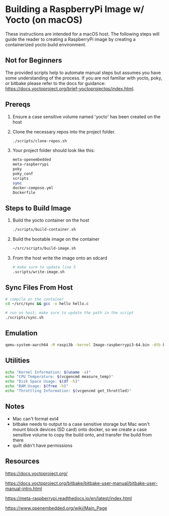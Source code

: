 # Building a RaspberryPi Image w/ Yocto (on macOS)

These instructions are intended for a macOS host. The following steps will guide the reader to creating a RaspberryPi image by creating a containerized yocto build environment.

## Not for Beginners

The provided scripts help to automate manual steps but assumes you have some understanding of the process. If you are not familiar with yocto, poky, or bitbake please refer to the docs for guidance: <https://docs.yoctoproject.org/brief-yoctoprojectqs/index.html>.

## Prereqs

1. Ensure a case sensitive volume named 'yocto' has been created on the host

2. Clone the necessary repos into the project folder.

    ```bash
    ./scripts/clone-repos.sh
    ```

3. Your project folder should look like this:

   ```bash
   meta-openembedded
   meta-raspberrypi
   poky
   poky_conf
   scripts
   sync
   docker-compose.yml
   Dockerfile
   ```

## Steps to Build Image

1. Build the yocto container on the host

    ```bash
   ./scripts/build-container.sh
   ```

2. Build the bootable image on the container

    ```bash
   ~/src/scripts/build-image.sh
    ```

3. From the host write the image onto an sdcard

    ```bash
    # make sure to update line 5
   .scripts/write-image.sh
    ```

## Sync Files From Host

```bash
# compile on the container
cd ~/src/sync && gcc -o hello hello.c
```

```bash
# run on host; make sure to update the path in the script
./scripts/sync.sh
```

## Emulation

```bash
qemu-system-aarch64 -M raspi3b -kernel Image-raspberrypi3-64.bin -dtb bcm2710-rpi-3-b-plus-raspberrypi3-64.dtb -drive file=core-image-base-raspberrypi3-64.ext3,format=raw -append "root=/Volumes/yocto/raspberrypi3-64" -nographic
```

## Utilities

```bash
echo "Kernel Information: $(uname -a)"
echo "CPU Temperature: $(vcgencmd measure_temp)"
echo "Disk Space Usage: $(df -h)"
echo "RAM Usage: $(free -h)"
echo "Throttling Information: $(vcgencmd get_throttled)"
```

## Notes

- Mac can't format ext4
- bitbake needs to output to a case sensitive storage but Mac won't mount block devices (SD card) onto docker, so we create a case sensitive volume to copy the build onto, and transfer the build from there
- quilt didn't have permissions

## Resources

<https://docs.yoctoproject.org/>

<https://docs.yoctoproject.org/bitbake/bitbake-user-manual/bitbake-user-manual-intro.html>

<https://meta-raspberrypi.readthedocs.io/en/latest/index.html>

<https://www.openembedded.org/wiki/Main_Page>

